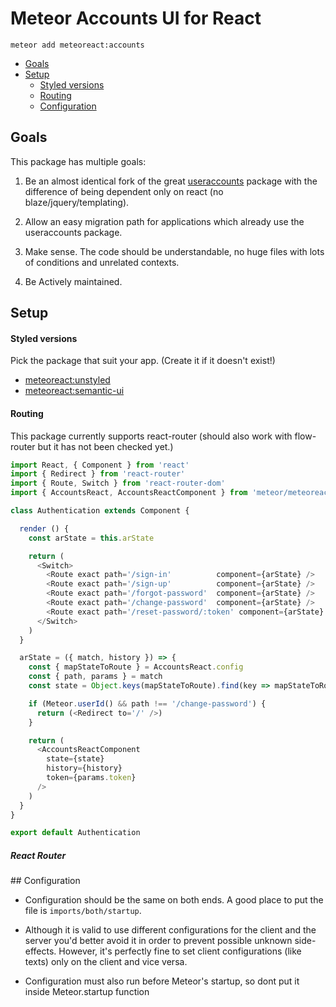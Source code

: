 # **Meteor Accounts UI for React**

`meteor add meteoreact:accounts`

* [Goals](#Goals)
* [Setup](#Setup)
  * [Styled versions](#Styled)
  * [Routing](#Routing)
  * [Configuration](#Configuration)


<a name='Goals' />

## Goals

This package has multiple goals:

1. Be an almost identical fork of the great [useraccounts](https://github.com/meteor-useraccounts/core) package with the difference of being dependent only on react (no blaze/jquery/templating).

2. Allow an easy migration path for applications which already use the useraccounts package.

3. Make sense. The code should be understandable, no huge files with lots of conditions and unrelated contexts.

4. Be Actively maintained.


<a name='Setup' />

## Setup

<a name='Styled' />

#### Styled versions
Pick the package that suit your app. (Create it if it doesn't exist!)
* [meteoreact:unstyled](https://github.com/royGil/accounts-unstyled)
* [meteoreact:semantic-ui](https://github.com/royGil/accounts-semantic)

<a name='Routing' />

#### Routing
This package currently supports react-router (should also work with flow-router but it has not been checked yet.)

```javascript
import React, { Component } from 'react'
import { Redirect } from 'react-router'
import { Route, Switch } from 'react-router-dom'
import { AccountsReact, AccountsReactComponent } from 'meteor/meteoreact:accounts'

class Authentication extends Component {

  render () {
    const arState = this.arState

    return (
      <Switch>
        <Route exact path='/sign-in'          component={arState} />
        <Route exact path='/sign-up'          component={arState} />
        <Route exact path='/forgot-password'  component={arState} />
        <Route exact path='/change-password'  component={arState} />
        <Route exact path='/reset-password/:token' component={arState} />
      </Switch>
    )
  }

  arState = ({ match, history }) => {
    const { mapStateToRoute } = AccountsReact.config
    const { path, params } = match
    const state = Object.keys(mapStateToRoute).find(key => mapStateToRoute[key] === path)

    if (Meteor.userId() && path !== '/change-password') {
      return (<Redirect to='/' />)
    }

    return (
      <AccountsReactComponent
        state={state}
        history={history}
        token={params.token}
      />
    )
  }
}

export default Authentication
```

##### React Router

<a name='Configuration' />
## Configuration

* Configuration should be the same on both ends. A good place to put the file is `imports/both/startup`.

* Although it is valid to use different configurations for the client and the server you'd better avoid it in order to prevent possible unknown side-effects.
However, it's perfectly fine to set client configurations (like texts) only on the client and vice versa.

* Configuration must also run before Meteor's startup, so dont put it inside Meteor.startup function
